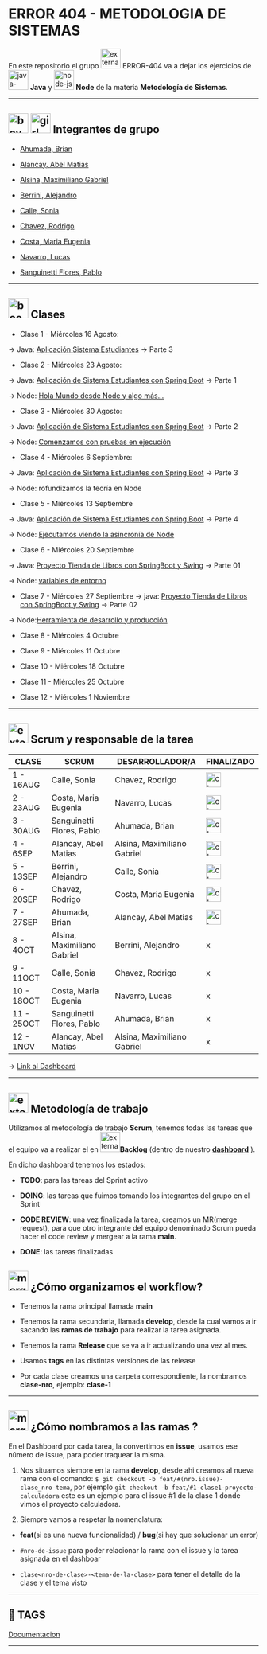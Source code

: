 # ERROR 404 - METODOLOGIA DE SISTEMAS

En este repositorio el grupo <img width="40" height="40" src="https://img.icons8.com/external-flaticons-lineal-color-flat-icons/40/external-error-404-computer-science-flaticons-lineal-color-flat-icons.png" alt="external-error-404-computer-science-flaticons-lineal-color-flat-icons"/> ERROR-404 va a dejar los ejercicios de <img width="40" height="40" src="https://img.icons8.com/color/40/java-coffee-cup-logo--v1.png" alt="java-coffee-cup-logo--v1"/> **Java** y <img width="40" height="40" src="https://img.icons8.com/fluency/40/node-js.png" alt="node-js"/> **Node** de la materia **Metodología de Sistemas**.

---

## <img width="40" height="40" src="https://img.icons8.com/doodle/40/boy.png" alt="boy"/> <img width="40" height="40" src="https://img.icons8.com/doodle/40/girl.png" alt="girl"/> Integrantes de grupo

- [Ahumada, Brian](https://github.com/brianahumada)                        

- [Alancay, Abel Matias](https://github.com/matias9486)                

- [Alsina, Maximiliano Gabriel](https://github.com/MalsinaG)   

- [Berrini, Alejandro](https://github.com/AlejandroEB89)                 

- [Calle, Sonia](https://github.com/SoCalle) 

- [Chavez, Rodrigo](https://github.com/RodrigoChavez1986)                       

- [Costa, Maria Eugenia](https://github.com/eugenia1984)              

- [Navarro, Lucas](https://github.com/LucasNavarro01)                                            

- [Sanguinetti Flores, Pablo](https://github.com/Pablo1653)

---

## <img width="40" height="40" src="https://img.icons8.com/fluency/40/book.png" alt="book"/> Clases

- Clase 1 - Miércoles 16 Agosto:

-> Java: [Aplicación Sistema Estudiantes](https://github.com/CodeSystem2022/ERROR404-METODOLOGIA-DE-SISTEMAS/tree/main/Clase_01/SistemaEstudiantes) ->  Parte 3 
  
- Clase 2 -  Miércoles 23 Agosto:

-> Java: [Aplicación de Sistema Estudiantes con Spring Boot](https://github.com/CodeSystem2022/ERROR404-METODOLOGIA-DE-SISTEMAS/tree/main/Clase_02/estudiantes) -> Parte 1 

-> Node: [Hola Mundo desde Node y algo más...](https://github.com/CodeSystem2022/ERROR404-METODOLOGIA-DE-SISTEMAS/tree/main/NODE/01-Hola-Mundo) 

- Clase 3 -  Miércoles 30 Agosto:

 -> Java: [Aplicación de Sistema Estudiantes con Spring Boot](https://github.com/CodeSystem2022/ERROR404-METODOLOGIA-DE-SISTEMAS/tree/main/Clase_03) -> Parte 2
 
 -> Node: [Comenzamos con pruebas en ejecución](https://github.com/CodeSystem2022/ERROR404-METODOLOGIA-DE-SISTEMAS/tree/main/NODE/01-Hola-Mundo) 

- Clase 4 - Miércoles 6 Septiembre:

-> Java: [Aplicación de Sistema Estudiantes con Spring Boot](https://github.com/CodeSystem2022/ERROR404-METODOLOGIA-DE-SISTEMAS/tree/main/Clase_04/estudiantes) -> Parte 3

-> Node: rofundizamos la teoría en Node

- Clase 5 -  Miércoles 13 Septiembre

-> Java: [Aplicación de Sistema Estudiantes con Spring Boot](https://github.com/CodeSystem2022/ERROR404-METODOLOGIA-DE-SISTEMAS/tree/main/Clase_05/estudiantes) -> Parte 4

-> Node: [Ejecutamos viendo la asincronía de Node](https://github.com/CodeSystem2022/ERROR404-METODOLOGIA-DE-SISTEMAS/tree/main/NODE5/Clase_05/01-Hola-Mundo)

- Clase 6 -  Miércoles 20 Septiembre

-> Java: [Proyecto Tienda de Libros con SpringBoot y Swing](https://github.com/CodeSystem2022/ERROR404-METODOLOGIA-DE-SISTEMAS/tree/main/clase_06_tienda_libros)  -> Parte 01

-> Node: [variables de entorno](https://github.com/CodeSystem2022/ERROR404-METODOLOGIA-DE-SISTEMAS/tree/main/node_clase6)

- Clase 7 - Miércoles 27 Septiembre
-> java: [Proyecto Tienda de Libros con SpringBoot y Swing](https://github.com/CodeSystem2022/ERROR404-METODOLOGIA-DE-SISTEMAS/tree/main/clase_07_tienda_libros-parte2) -> Parte 02

-> Node:[Herramienta de desarrollo y producción](https://github.com/CodeSystem2022/ERROR404-METODOLOGIA-DE-SISTEMAS/tree/main/node_clase7/01-hola-mundo)  

- Clase 8 - Miércoles 4 Octubre 

- Clase 9 - Miércoles 11 Octubre 

- Clase 10 - Miércoles 18 Octubre 

- Clase 11 - Miércoles 25 Octubre 

- Clase 12 - Miércoles 1 Noviembre
  
---

## <img width="40" height="40" src="https://img.icons8.com/external-flaticons-lineal-color-flat-icons/40/external-scrum-ux-and-ui-icons-flaticons-lineal-color-flat-icons.png" alt="external-scrum-ux-and-ui-icons-flaticons-lineal-color-flat-icons"/> Scrum y responsable de la tarea

| CLASE | SCRUM | DESARROLLADOR/A | FINALIZADO |
| ----- | ------ | -------------- | ---------- |
| 1 - 16AUG | Calle, Sonia | Chavez, Rodrigo |  <img width="30" height="30" src="https://img.icons8.com/color/30/checked-checkbox.png" alt="checked-checkbox"/>   |
| 2 - 23AUG | Costa, Maria Eugenia | Navarro, Lucas |   <img width="30" height="30" src="https://img.icons8.com/color/30/checked-checkbox.png" alt="checked-checkbox"/>   |
| 3 - 30AUG | Sanguinetti Flores, Pablo | Ahumada, Brian | <img width="30" height="30" src="https://img.icons8.com/color/30/checked-checkbox.png" alt="checked-checkbox"/> |
| 4 - 6SEP  | Alancay, Abel Matias | Alsina, Maximiliano Gabriel | <img width="30" height="30" src="https://img.icons8.com/color/30/checked-checkbox.png" alt="checked-checkbox"/> |
| 5 - 13SEP | Berrini, Alejandro | Calle, Sonia | <img width="30" height="30" src="https://img.icons8.com/color/30/checked-checkbox.png" alt="checked-checkbox"/> |
| 6 - 20SEP | Chavez, Rodrigo | Costa, Maria Eugenia | <img width="30" height="30" src="https://img.icons8.com/color/30/checked-checkbox.png" alt="checked-checkbox"/> |
| 7 - 27SEP | Ahumada, Brian | Alancay, Abel Matias | <img width="30" height="30" src="https://img.icons8.com/color/30/checked-checkbox.png" alt="checked-checkbox"/> |
| 8 - 4OCT | Alsina, Maximiliano Gabriel | Berrini, Alejandro | x |
| 9 - 11OCT | Calle, Sonia | Chavez, Rodrigo | x |
| 10 - 18OCT | Costa, Maria Eugenia | Navarro, Lucas | x |
| 11 - 25OCT | Sanguinetti Flores, Pablo |  Ahumada, Brian | x |
| 12 - 1NOV | Alancay, Abel Matias | Alsina, Maximiliano Gabriel | x |

-> [Link al Dashboard](https://github.com/orgs/CodeSystem2022/projects/1161)

---

## <img width="40" height="40" src="https://img.icons8.com/external-flaticons-flat-flat-icons/40/external-scrum-agile-flaticons-flat-flat-icons-6.png" alt="external-scrum-agile-flaticons-flat-flat-icons-6"/> Metodología de trabajo

Utilizamos al metodología de trabajo **Scrum**, tenemos todas las tareas que el equipo va a realizar el en <img width="40" height="40" src="https://img.icons8.com/external-flaticons-flat-flat-icons/40/external-scrum-agile-flaticons-flat-flat-icons-7.png" alt="external-scrum-agile-flaticons-flat-flat-icons-7"/>**Backlog** (dentro de nuestro [**dashboard**](https://github.com/orgs/CodeSystem2022/projects/1161) ).

En dicho dashboard tenemos los estados: 

- **TODO**: para las tareas del Sprint activo

- **DOING**: las tareas que fuimos tomando los integrantes del grupo en el Sprint

- **CODE REVIEW**: una vez finalizada la tarea, creamos un MR(merge request), para que otro integrante del equipo denominado Scrum pueda hacer el code review y mergear a la rama **main**.

- **DONE**: las tareas finalizadas

## <img width="40" height="40" src="https://img.icons8.com/office/40/merge-git.png" alt="merge-git"/> ¿Cómo organizamos el workflow?

- Tenemos la rama principal llamada **main**

- Tenemos la rama secundaria, llamada **develop**, desde la cual vamos a ir sacando las **ramas de trabajo** para realizar la tarea asignada.

- Tenemos la rama **Release** que se va a ir actualizando una vez al mes.

- Usamos **tags** en las distintas versiones de las release

- Por cada clase creamos una carpeta correspondiente, la nombramos **clase-nro**, ejemplo: **clase-1**

---
 
## <img width="40" height="40" src="https://img.icons8.com/pulsar-color/40/merge-git.png" alt="merge-git"/> ¿Cómo nombramos a las ramas ?

En el Dashboard por cada tarea, la convertimos en **issue**, usamos ese número de issue, para poder traquear la misma.

1. Nos situamos siempre en la rama **develop**, desde ahi creamos al nueva rama con el comando: `$ git checkout -b feat/#(nro.issue)-clase_nro-tema`, por ejemplo `git checkout -b feat/#1-clase1-proyecto-calculadora` este es un ejemplo para el issue #1 de la clase 1 donde vimos el proyecto calculadora.

2. Siempre vamos a respetar la nomenclatura:

- **feat**(si es una nueva funcionalidad) / **bug**(si hay que solucionar un error)

- `#nro-de-issue` para poder relacionar la rama con el issue y la tarea asignada en el dashboar

- `clase<nro-de-clase>-<tema-de-la-clase>` para tener el detalle de la clase y el tema visto

---

## :book: TAGS

[Documentacion](https://git-scm.com/book/es/v2/Fundamentos-de-Git-Etiquetado)

---

